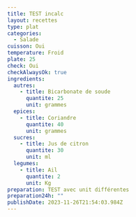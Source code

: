 ```yaml
---
title: TEST incalc
layout: recettes
type: plat
categories:
  - Salade
cuisson: Oui
temperature: Froid
plate: 25
check: Oui
checkAlwaysOk: true
ingredients:
  autres:
    - title: Bicarbonate de soude
      quantite: 25
      unit: grammes
  epices:
    - title: Coriandre
      quantite: 40
      unit: grammes
  sucres:
    - title: Jus de citron
      quantite: 30
      unit: ml
  legumes:
    - title: Ail
      quantite: 2
      unit: Kg
preparation: TEST avec unit différentes
preparation24h: ""
publishDate: 2023-11-26T21:54:03.984Z
---
```

